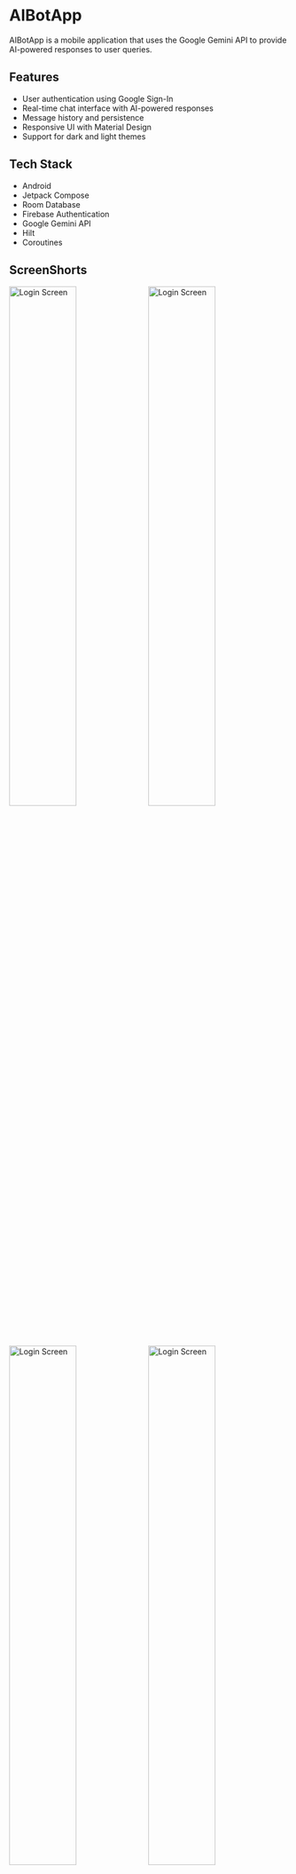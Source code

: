 # AIBotApp

AIBotApp is a mobile application that uses the Google Gemini API to provide AI-powered responses to user queries. 

## Features

- User authentication using Google Sign-In
- Real-time chat interface with AI-powered responses
- Message history and persistence
- Responsive UI with Material Design
- Support for dark and light themes

## Tech Stack

- Android
- Jetpack Compose
- Room Database
- Firebase Authentication
- Google Gemini API
- Hilt
- Coroutines

## ScreenShorts
<div style="{display: flex;}">
    <img src="./images/OnBoarding1_dark.jpg" alt="Login Screen" width="49%">
    <img src="./images/OnBoarding1_light.jpg" alt="Login Screen" width="49%">
    <img src="./images/OnBoarding2_dark.jpg" alt="Login Screen" width="49%">
    <img src="./images/OnBoarding2_light.jpg" alt="Login Screen" width="49%">
    <img src="./images/OnBoarding3_dark.jpg" alt="Login Screen" width="49%">
    <img src="./images/OnBoarding3_light.jpg" alt="Login Screen" width="49%">
    <img src="./images/Login_dark.jpg" alt="Login Screen" width="49%">
    <img src="./images/Login_light.jpg" alt="Login Screen" width="49%">
    <img src="./images/Chat_dark.jpg" alt="Login Screen" width="49%">
    <img src="./images/Chat_light.jpg" alt="Login Screen" width="49%">
    <img src="./images/Progress_Light.jpg" alt="Login Screen" width="49%">
    <img src="./images/Navigation_dark.jpg" alt="Login Screen" width="49%">
    <img src="./images/Navigation_light.jpg" alt="Login Screen" width="49%">
    <img src="./images/About_dark.jpg" alt="Login Screen" width="49%">
    <img src="./images/About_light.jpg" alt="Login Screen" width="49%">
</div>

## Setup

1. Clone the repository
2. Add your Google API key to the `build.gradle` file
3. Add your Firebase configuration to the `google-services.json` file
4. Build and run the app



MIT License
